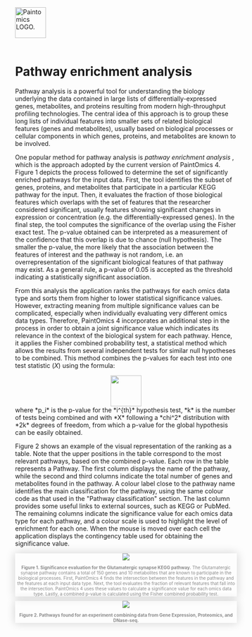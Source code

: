 <div class="imageContainer" style="" >
    <img src="paintomics_150x690.png" title="Paintomics LOGO." style=" height: 70px !important; margin-bottom: 20px; ">
</div>

# Pathway enrichment analysis
Pathway analysis is a powerful tool for understanding the biology underlying the data contained in large lists of differentially-expressed genes, metabolites, and proteins resulting from modern high-throughput profiling technologies. The central idea of this approach is to group these long lists of individual features into smaller sets of related biological features (genes and metabolites), usually based on biological processes or cellular components in which genes, proteins, and metabolites are known to be involved.

One popular method for pathway analysis is *pathway enrichment analysis* , which is the approach adopted by the current version of PaintOmics 4. Figure 1 depicts the process followed to determine the set of significantly enriched pathways for the input data. First, the tool identifies the subset of genes, proteins, and metabolites that participate in a particular KEGG pathway for the input. Then, it evaluates the fraction of those biological features which overlaps with the set of features that the researcher considered significant, usually features showing significant changes in expression or concentration (e.g. the differentially-expressed genes). In the final step, the tool computes the significance of the overlap using the Fisher exact test. The p-value obtained can be interpreted as a measurement of the confidence that this overlap is due to chance (null hypothesis). The smaller the p-value, the more likely that the association between the features of interest and the pathway is not random, i.e. an overrepresentation of the significant biological features of that pathway may exist. As a general rule, a p-value of 0.05 is accepted as the threshold indicating a statistically significant association.

From this analysis the application ranks the pathways for each omics data type and sorts them from higher to lower statistical significance values. However, extracting meaning from multiple significance values can be complicated, especially when individually evaluating very different omics data types. Therefore, PaintOmics 4 incorporates an additional step in the process in order to obtain a joint significance value which indicates its relevance in the context of the biological system for each pathway. Hence, it applies the Fisher combined probability test, a statistical method which allows the results from several independent tests for similar null hypotheses to be combined. This method combines the p-values for each test into one test statistic (*X*) using the formula:

<div  style="text-align:center; font-size:10px; color:#898989; " >
    <img src="paintomics_pathways_analysis_figure3.png" style="height:70px;"/>
</div>
where *p_i* is the p-value for the *i^{th}* hypothesis test, *k* is the number of tests being combined and with *X* following a *chi^2* distribution with *2k* degrees of freedom, from which a p-value for the global hypothesis can be easily obtained.

Figure 2 shows an example of the visual representation of the ranking as a table. Note that the upper positions in the table correspond to the most relevant pathways, based on the combined p-value. Each row in the table represents a Pathway. The first column displays the name of the pathway, while the second and third columns indicate the total number of genes and metabolites found in the pathway. A colour label close to the pathway name identifies the main classification for the pathway, using the same colour code as that used in the "Pathway classification" section. The last column provides some useful links to external sources, such as KEGG or PubMed. The remaining columns indicate the significance value for each omics data type for each pathway, and a colour scale is used to highlight the level of enrichment for each one. When the mouse is moved over each cell the application displays the contingency table used for obtaining the significance value.

<div class="imageContainer" style="box-shadow: 0px 0px 20px #D0D0D0; text-align:center; font-size:10px; color:#898989" >
    <img src="paintomics_pathways_analysis_figure1.png"/>
    <p class="imageLegend"><b>Figure 1. Significance evaluation for the Glutamatergic synapse KEGG pathway.</b> The Glutamatergic synapse pathway contains a total of 150 genes and 10 metabolites that are known to participate in the biological processes. First, PaintOmics 4 finds the intersection between the features in the pathway and the features at each input data type. Next, the tool evaluates the fraction of relevant features that fall into the intersection. PaintOmics 4 uses these values to calculate a significance value for each omics data type. Lastly, a combined p-value is calculated using the Fisher combined probability test. </p>
</div>

<div class="imageContainer" style="box-shadow: 0px 0px 20px #D0D0D0; text-align:center; font-size:10px; color:#898989" >
    <img src="paintomics_pathways_analysis_figure2.png"/>
    <p class="imageLegend"><b>Figure 2. Pathways found for an experiment combining data from Gene Expression, Proteomics, and DNase-seq.</b> </p>
</div>
